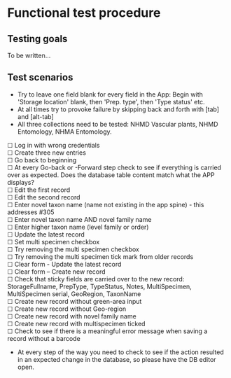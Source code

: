 # Functional test procedure  

## Testing goals
To be written...

## Test scenarios

- Try to leave one field blank for every field in the App: Begin with 'Storage location' blank, then 'Prep. type', then 'Type status' etc.
- At all times try to provoke failure by skipping back and forth with [tab] and [alt-tab]
- All three collections need to be tested: NHMD Vascular plants, NHMD Entomology, NHMA Entomology.

☐ Log in with wrong credentials  
☐ Create three new entries  
☐ Go back to beginning  
☐ At every Go-back or -Forward step check to see if everything is carried over as expected. Does the database table content match what the APP displays?  
☐ Edit the first record  
☐ Edit the second record  
☐ Enter novel taxon name (name not existing in the app spine) - this addresses #305  
☐ Enter novel taxon name AND novel family name  
☐ Enter higher taxon name (level family or order)  
☐ Update the latest record  
☐ Set multi specimen checkbox  
☐ Try removing the multi specimen checkbox  
☐ Try removing the multi specimen tick mark from older records  
☐ Clear form - Update the latest record  
☐ Clear form – Create new record  
☐ Check that sticky fields are carried over to the new record: StorageFullname, PrepType, TypeStatus, Notes, MultiSpecimen, MultiSpecimen serial, GeoRegion, TaxonName  
☐ Create new record without green-area input  
☐ Create new record without Geo-region  
☐ Create new record with novel family name  
☐ Create new record with multispecimen ticked  
☐ Check to see if there is a meaningful error message when saving a record without a barcode  
- At every step of the way you need to check to see if the action resulted in an expected change in the database, so please have the DB editor open.

